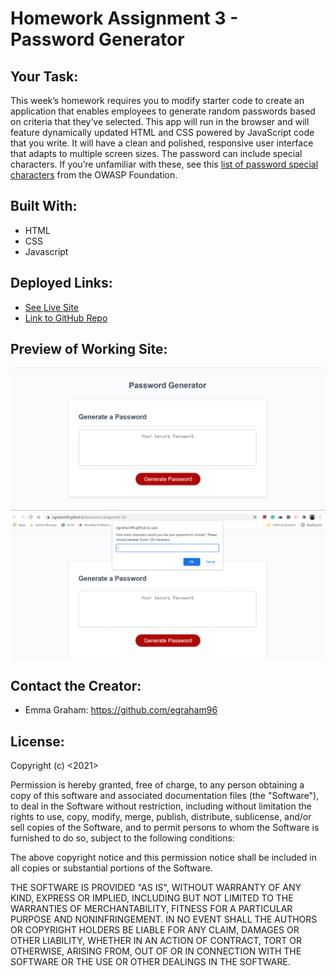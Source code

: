 # Homework Assignment 3 - Password Generator

## Your Task:
This week’s homework requires you to modify starter code to create an application that enables employees to generate random passwords based on criteria that they’ve selected. This app will run in the browser and will feature dynamically updated HTML and CSS powered by JavaScript code that you write. It will have a clean and polished, responsive user interface that adapts to multiple screen sizes. The password can include special characters. If you’re unfamiliar with these, see this [list of password special characters](https://www.owasp.org/index.php/Password_special_characters) from the OWASP Foundation.

## Built With:
* HTML
* CSS
* Javascript


## Deployed Links:
* [See Live Site](https://egraham96.github.io/homework-assignment-03/)
* [Link to GitHub Repo](https://github.com/egraham96/homework-assignment-03)
                                                                                        
## Preview of Working Site:
![Screenshot of Deployed Application](Assets/ScreenshotofDeployedApplication.PNG)
![Screenshot of Deployed Application](Assets/ScreenshotofDeployedApplication2.PNG)

## Contact the Creator:
* Emma Graham: https://github.com/egraham96

## License:
Copyright (c) <2021> <Emma Graham>

Permission is hereby granted, free of charge, to any person obtaining a copy
of this software and associated documentation files (the "Software"), to deal
in the Software without restriction, including without limitation the rights
to use, copy, modify, merge, publish, distribute, sublicense, and/or sell
copies of the Software, and to permit persons to whom the Software is
furnished to do so, subject to the following conditions:

The above copyright notice and this permission notice shall be included in all
copies or substantial portions of the Software.

THE SOFTWARE IS PROVIDED "AS IS", WITHOUT WARRANTY OF ANY KIND, EXPRESS OR
IMPLIED, INCLUDING BUT NOT LIMITED TO THE WARRANTIES OF MERCHANTABILITY,
FITNESS FOR A PARTICULAR PURPOSE AND NONINFRINGEMENT. IN NO EVENT SHALL THE
AUTHORS OR COPYRIGHT HOLDERS BE LIABLE FOR ANY CLAIM, DAMAGES OR OTHER
LIABILITY, WHETHER IN AN ACTION OF CONTRACT, TORT OR OTHERWISE, ARISING FROM,
OUT OF OR IN CONNECTION WITH THE SOFTWARE OR THE USE OR OTHER DEALINGS IN THE
SOFTWARE.
